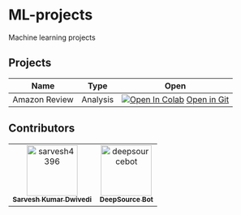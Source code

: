 # ML-projects

Machine learning projects

## Projects

|     Name      |   Type   |                                      Open                                       |
| :-----------: | :------: | :-----------------------------------------------------------------------------: |
| Amazon Review | Analysis | [![Open In Colab][badge]][amazon-review-colab] [Open in Git][amazon-review-git] |

<!-- Links and Variables -->

[badge]: https://colab.research.google.com/assets/colab-badge.svg
[git-badge]: https://www.vectorlogo.zone/logos/git-scm/git-scm-icon.svg
[amazon-review-colab]: https://colab.research.google.com/github/sarvesh4396/ML-projects/blob/main/analysis/amazon_review_analysis.ipynb
[amazon-review-git]: https://github.com/sarvesh4396/ML-projects/blob/main/analysis/amazon_review_analysis.ipynb

## Contributors

<!-- readme: contributors -start -->
<table>
<tr>
    <td align="center">
        <a href="https://github.com/sarvesh4396">
            <img src="https://avatars.githubusercontent.com/u/68162479?v=4" width="100;" alt="sarvesh4396"/>
            <br />
            <sub><b>Sarvesh Kumar Dwivedi</b></sub>
        </a>
    </td>
    <td align="center">
        <a href="https://github.com/deepsourcebot">
            <img src="https://avatars.githubusercontent.com/u/60907429?v=4" width="100;" alt="deepsourcebot"/>
            <br />
            <sub><b>DeepSource Bot</b></sub>
        </a>
    </td></tr>
</table>
<!-- readme: contributors -end -->

